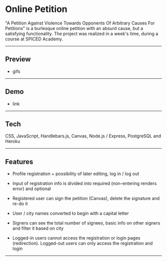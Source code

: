 # Online Petition

"A Petition Against Violence Towards Opponents Of Arbitrary Causes For Petitions" is a burlesque online petition with an absurd cause, but a satisfying functionality. The project was realized in a week's time, during a course at SPICED Academy.

---

## Preview

-   gifs

---

## Demo

-   link

---

## Tech

CSS, JavaScript, Handlebars.js, Canvas, Node.js / Express, PostgreSQL and Heroku

---

## Features

-   Profile registration + possibility of later editing, log in / log out

-   Input of registration info is divided into required (non-entering renders error) and optional

-   Registered user can sign the petition (Canvas), delete the signature and re-do it

-   User / city names converted to begin with a capital letter

-   Signers can see the total number of signees, basic info on other signers and filter it based on city

-   Logged-in users cannot access the registration or login pages (redirection). Logged-out users can only access the registration and login

---
